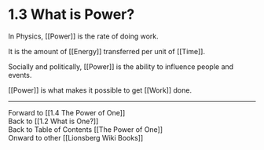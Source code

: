 # 1.3 What is Power?

In Physics, [[Power]] is the rate of doing work. 

It is the amount of [[Energy]] transferred per unit of [[Time]].  

Socially and politically, [[Power]] is the ability to influence people and events. 

[[Power]] is what makes it possible to get [[Work]] done. 

____
Forward to [[1.4 The Power of One]]  
Back to [[1.2 What is One?]]    
Back to Table of Contents [[The Power of One]]   
Onward to other [[Lionsberg Wiki Books]]   